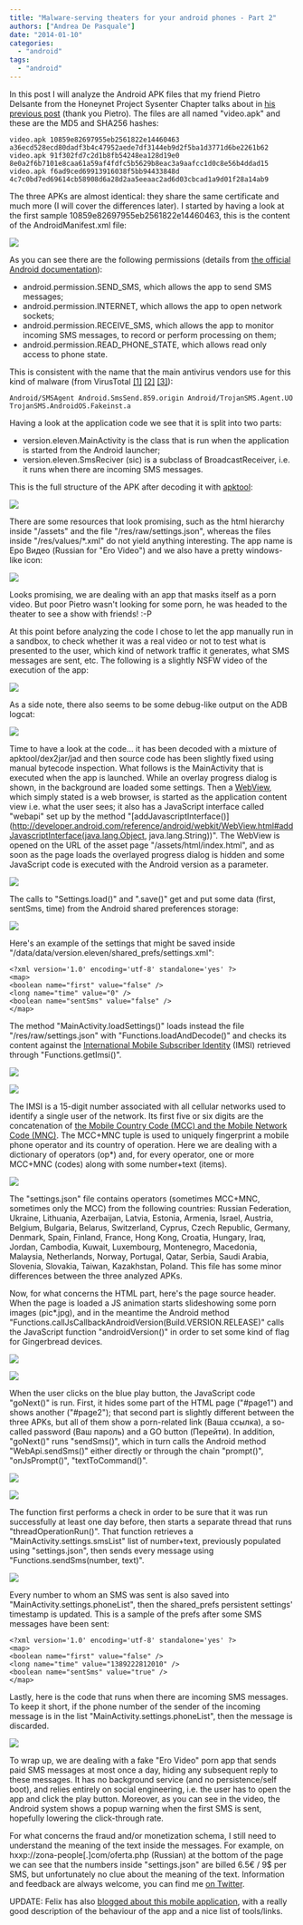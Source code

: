 ```yaml
---
title: "Malware-serving theaters for your android phones - Part 2"
authors: ["Andrea De Pasquale"]
date: "2014-01-10"
categories: 
  - "android"
tags: 
  - "android"
---
```


In this post I will analyze the Android APK files that my friend Pietro Delsante from the Honeynet Project Sysenter Chapter talks about in [his previous post](https://www.honeynet.org/node/1080) (thank you Pietro). The files are all named "video.apk" and these are the MD5 and SHA256 hashes:

`video.apk 10859e82697955eb2561822e14460463 a36ecd528ecd80dadf3b4c47952aede7df3144eb9d2f5ba1d3771d6be2261b62` `video.apk 91f302fd7c2d1b8fb54248ea128d19e0 8e0a2f6b7101e8caa61a59af4fdfc5b5629b8eac3a9aafcc1d0c8e56b4ddad15` `video.apk f6ad9ced69913916038f5bb94433848d 4c7c0bd7ed69614cb58908d6a28d2aa5eeaac2ad6d03cbcad1a9d01f28a14ab9`

The three APKs are almost identical: they share the same certificate and much more (I will cover the differences later). I started by having a look at the first sample 10859e82697955eb2561822e14460463, this is the content of the AndroidManifest.xml file:

![](images/drupal_image_1088.png)

As you can see there are the following permissions (details from [the official Android documentation](http://developer.android.com/reference/android/Manifest.permission.html)):

- android.permission.SEND\_SMS, which allows the app to send SMS messages;
- android.permission.INTERNET, which allows the app to open network sockets;
- android.permission.RECEIVE\_SMS, which allows the app to monitor incoming SMS messages, to record or perform processing on them;
- android.permission.READ\_PHONE\_STATE, which allows read only access to phone state.

This is consistent with the name that the main antivirus vendors use for this kind of malware (from VirusTotal [\[1\]](https://www.virustotal.com/en/file/a36ecd528ecd80dadf3b4c47952aede7df3144eb9d2f5ba1d3771d6be2261b62/analysis/) [\[2\]](https://www.virustotal.com/en/file/8e0a2f6b7101e8caa61a59af4fdfc5b5629b8eac3a9aafcc1d0c8e56b4ddad15/analysis/) [\[3\]](https://www.virustotal.com/en/file/4c7c0bd7ed69614cb58908d6a28d2aa5eeaac2ad6d03cbcad1a9d01f28a14ab9/analysis/)):

`Android/SMSAgent Android.SmsSend.859.origin Android/TrojanSMS.Agent.UO TrojanSMS.AndroidOS.Fakeinst.a`

Having a look at the application code we see that it is split into two parts:

- version.eleven.MainActivity is the class that is run when the application is started from the Android launcher;
- version.eleven.SmsReciver (sic) is a subclass of BroadcastReceiver, i.e. it runs when there are incoming SMS messages.

This is the full structure of the APK after decoding it with [apktool](http://code.google.com/p/android-apktool/):

![](images/drupal_image_1089.png)

There are some resources that look promising, such as the html hierarchy inside "/assets" and the file "/res/raw/settings.json", whereas the files inside "/res/values/\*.xml" do not yield anything interesting. The app name is Еро Видео (Russian for "Ero Video") and we also have a pretty windows-like icon:

![](images/drupal_image_1090.png)

Looks promising, we are dealing with an app that masks itself as a porn video. But poor Pietro wasn't looking for some porn, he was headed to the theater to see a show with friends! :-P

At this point before analyzing the code I chose to let the app manually run in a sandbox, to check whether it was a real video or not to test what is presented to the user, which kind of network traffic it generates, what SMS messages are sent, etc. The following is a slightly NSFW video of the execution of the app:

[![](images/drupal_image_1091.png)](http://www.youtube.com/watch?v=MZbTKSPzdPs)

As a side note, there also seems to be some debug-like output on the ADB logcat:

![](images/drupal_image_1092.png)

Time to have a look at the code... it has been decoded with a mixture of apktool/dex2jar/jad and then source code has been slightly fixed using manual bytecode inspection. What follows is the MainActivity that is executed when the app is launched. While an overlay progress dialog is shown, in the background are loaded some settings. Then a [WebView](http://developer.android.com/reference/android/webkit/WebView.html), which simply stated is a web browser, is started as the application content view i.e. what the user sees; it also has a JavaScript interface called "webapi" set up by the method "[addJavascriptInterface()](http://developer.android.com/reference/android/webkit/WebView.html#addJavascriptInterface(java.lang.Object, java.lang.String))". The WebView is opened on the URL of the asset page "/assets/html/index.html", and as soon as the page loads the overlayed progress dialog is hidden and some JavaScript code is executed with the Android version as a parameter.

![](images/drupal_image_1093.png)

The calls to "Settings.load()" and ".save()" get and put some data (first, sentSms, time) from the Android shared preferences storage:

![](images/drupal_image_1094.png)

Here's an example of the settings that might be saved inside "/data/data/version.eleven/shared\_prefs/settings.xml":

```
<?xml version='1.0' encoding='utf-8' standalone='yes' ?>
<map>
<boolean name="first" value="false" />
<long name="time" value="0" />
<boolean name="sentSms" value="false" />
</map>
```

The method "MainActivity.loadSettings()" loads instead the file "/res/raw/settings.json" with "Functions.loadAndDecode()" and checks its content against the [International Mobile Subscriber Identity](http://en.wikipedia.org/wiki/International_mobile_subscriber_identity) (IMSI) retrieved through "Functions.getImsi()".

![](images/drupal_image_1095.png)

![](images/drupal_image_1096.png)

The IMSI is a 15-digit number associated with all cellular networks used to identify a single user of the network. Its first five or six digits are the concatenation of [the Mobile Country Code (MCC) and the Mobile Network Code (MNC)](http://en.wikipedia.org/wiki/Mobile_country_code). The MCC+MNC tuple is used to uniquely fingerprint a mobile phone operator and its country of operation. Here we are dealing with a dictionary of operators (op\*) and, for every operator, one or more MCC+MNC (codes) along with some number+text (items).

![](images/drupal_image_1097.png)

The "settings.json" file contains operators (sometimes MCC+MNC, sometimes only the MCC) from the following countries: Russian Federation, Ukraine, Lithuania, Azerbaijan, Latvia, Estonia, Armenia, Israel, Austria, Belgium, Bulgaria, Belarus, Switzerland, Cyprus, Czech Republic, Germany, Denmark, Spain, Finland, France, Hong Kong, Croatia, Hungary, Iraq, Jordan, Cambodia, Kuwait, Luxembourg, Montenegro, Macedonia, Malaysia, Netherlands, Norway, Portugal, Qatar, Serbia, Saudi Arabia, Slovenia, Slovakia, Taiwan, Kazakhstan, Poland. This file has some minor differences between the three analyzed APKs.

Now, for what concerns the HTML part, here's the page source header. When the page is loaded a JS animation starts slideshowing some porn images (pic\*.jpg), and in the meantime the Android method "Functions.callJsCallbackAndroidVersion(Build.VERSION.RELEASE)" calls the JavaScript function "androidVersion()" in order to set some kind of flag for Gingerbread devices.

![](images/drupal_image_1098.png)

![](images/drupal_image_1099.png)

When the user clicks on the blue play button, the JavaScript code "goNext()" is run. First, it hides some part of the HTML page ("#page1") and shows another ("#page2"); that second part is slightly different between the three APKs, but all of them show a porn-related link (Ваша ссылка), a so-called password (Ваш пароль) and a GO button (Перейти). In addition, "goNext()" runs "sendSms()", which in turn calls the Android method "WebApi.sendSms()" either directly or through the chain "prompt()", "onJsPrompt()", "textToCommand()".

![](images/drupal_image_1100.png)

![](images/drupal_image_1101.png)

The function first performs a check in order to be sure that it was run successfully at least one day before, then starts a separate thread that runs "threadOperationRun()". That function retrieves a "MainActivity.settings.smsList" list of number+text, previously populated using "settings.json", then sends every message using "Functions.sendSms(number, text)".

![](images/drupal_image_1102.png)

Every number to whom an SMS was sent is also saved into "MainActivity.settings.phoneList", then the shared\_prefs persistent settings' timestamp is updated. This is a sample of the prefs after some SMS messages have been sent:

```
<?xml version='1.0' encoding='utf-8' standalone='yes' ?>
<map>
<boolean name="first" value="false" />
<long name="time" value="1389222812010" />
<boolean name="sentSms" value="true" />
</map>
```

Lastly, here is the code that runs when there are incoming SMS messages. To keep it short, if the phone number of the sender of the incoming message is in the list "MainActivity.settings.phoneList", then the message is discarded.

![](images/drupal_image_1103.png)

To wrap up, we are dealing with a fake "Ero Video" porn app that sends paid SMS messages at most once a day, hiding any subsequent reply to these messages. It has no background service (and no persistence/self boot), and relies entirely on social engineering, i.e. the user has to open the app and click the play button. Moreover, as you can see in the video, the Android system shows a popup warning when the first SMS is sent, hopefully lowering the click-through rate.

For what concerns the fraud and/or monetization schema, I still need to understand the meaning of the text inside the messages. For example, on hxxp://zona-people\[.\]com/oferta.php (Russian) at the bottom of the page we can see that the numbers inside "settings.json" are billed 6.5€ / 9$ per SMS, but unfortunately no clue about the meaning of the text. Information and feedback are always welcome, you can find me [on Twitter](https://twitter.com/a_de_pasquale).

UPDATE: Felix has also [blogged about this mobile application](https://www.honeynet.org/node/1081), with a really good description of the behaviour of the app and a nice list of tools/links.
